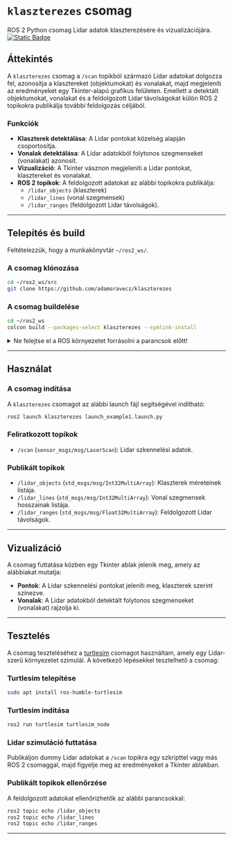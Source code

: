 # `klaszterezes` csomag
ROS 2 Python csomag Lidar adatok klaszterezésére és vizualizációjára.  
[![Static Badge](https://img.shields.io/badge/ROS_2-Humble-34aec5)](https://docs.ros.org/en/humble/)

## Áttekintés
A `klaszterezes` csomag a `/scan` topikból származó Lidar adatokat dolgozza fel, azonosítja a klasztereket (objektumokat) és vonalakat, majd megjeleníti az eredményeket egy Tkinter-alapú grafikus felületen. Emellett a detektált objektumokat, vonalakat és a feldolgozott Lidar távolságokat külön ROS 2 topikokra publikálja további feldolgozás céljából.

### Funkciók
- **Klaszterek detektálása**: A Lidar pontokat közelség alapján csoportosítja.
- **Vonalak detektálása**: A Lidar adatokból folytonos szegmenseket (vonalakat) azonosít.
- **Vizualizáció**: A Tkinter vásznon megjeleníti a Lidar pontokat, klasztereket és vonalakat.
- **ROS 2 topikok**: A feldolgozott adatokat az alábbi topikokra publikálja:
  - `/lidar_objects` (klaszterek)
  - `/lidar_lines` (vonal szegmensek)
  - `/lidar_ranges` (feldolgozott Lidar távolságok).

---

## Telepítés és build

Feltételezzük, hogy a munkakönyvtár `~/ros2_ws/`.

### A csomag klónozása
```bash
cd ~/ros2_ws/src
git clone https://github.com/adamoravecz/klaszterezes
```

### A csomag buildelése
```bash
cd ~/ros2_ws
colcon build --packages-select klaszterezes --symlink-install
```

<details>
<summary>Ne felejtse el a ROS környezetet forrásolni a parancsok előtt!</summary>

```bash
source ~/ros2_ws/install/setup.bash
```
</details>

---

## Használat

### A csomag indítása
A `klaszterezes` csomagot az alábbi launch fájl segítségével indítható:
```bash
ros2 launch klaszterezes launch_example1.launch.py
```

### Feliratkozott topikok
- `/scan` (`sensor_msgs/msg/LaserScan`): Lidar szkennelési adatok.

### Publikált topikok
- `/lidar_objects` (`std_msgs/msg/Int32MultiArray`): Klaszterek méreteinek listája.
- `/lidar_lines` (`std_msgs/msg/Int32MultiArray`): Vonal szegmensek hosszainak listája.
- `/lidar_ranges` (`std_msgs/msg/Float32MultiArray`): Feldolgozott Lidar távolságok.

---

## Vizualizáció
A csomag futtatása közben egy Tkinter ablak jelenik meg, amely az alábbiakat mutatja:
- **Pontok**: A Lidar szkennelési pontokat jeleníti meg, klaszterek szerint színezve.
- **Vonalak**: A Lidar adatokból detektált folytonos szegmenseket (vonalakat) rajzolja ki.

---

## Tesztelés
A csomag teszteléséhez a [turtlesim](https://docs.ros.org/en/humble/Tutorials/Beginner-CLI-Tools/Introducing-Turtlesim.html) csomagot használtam, amely egy Lidar-szerű környezetet szimulál. A következő lépésekkel tesztelhető a csomag:

### Turtlesim telepítése
```bash
sudo apt install ros-humble-turtlesim
```

### Turtlesim indítása
```bash
ros2 run turtlesim turtlesim_node
```

### Lidar szimuláció futtatása
Publikáljon dummy Lidar adatokat a `/scan` topikra egy szkripttel vagy más ROS 2 csomaggal, majd figyelje meg az eredményeket a Tkinter ablakban.

### Publikált topikok ellenőrzése
A feldolgozott adatokat ellenőrizhetők az alábbi parancsokkal:
```bash
ros2 topic echo /lidar_objects
ros2 topic echo /lidar_lines
ros2 topic echo /lidar_ranges
```

---

